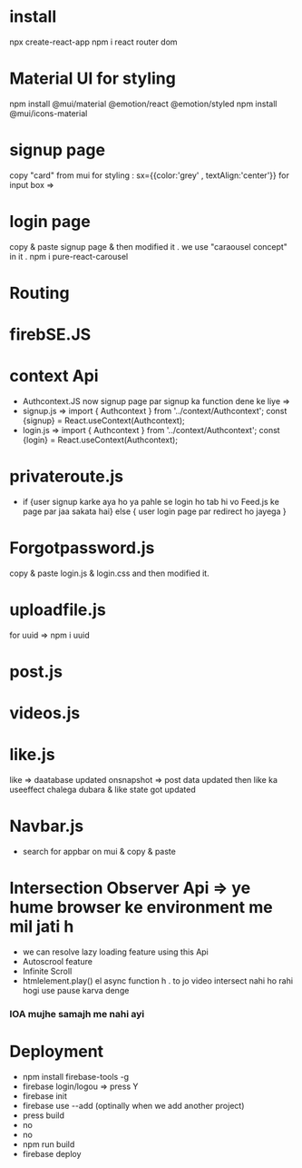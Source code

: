 # install
npx create-react-app
npm i react router dom 

# Material UI for styling
npm install @mui/material @emotion/react @emotion/styled
npm install @mui/icons-material

# signup page
copy "card"  from mui
for styling : sx={{color:'grey' , textAlign:'center'}} 
for input box => <TextField id="outlined-basic" label="Outlined" variant="outlined" />

# login page
copy & paste signup page & then modified it .
we use "caraousel concept" in it .
npm i pure-react-carousel

# Routing
<!-- <BrowserRouter>
      <Routes>
        <Route path="/login" element ={<Login></Login>} />
        <Route path="/signup" element ={<Signup></Signup>} />
      </Routes>
</BrowserRouter> -->

# firebSE.JS

# context Api
* Authcontext.JS
now signup page par signup ka function dene ke liye =>
* signup.js => import { Authcontext } from '../context/Authcontext';
    const {signup} = React.useContext(Authcontext);
* login.js => import { Authcontext } from '../context/Authcontext';
    const {login} = React.useContext(Authcontext);

# privateroute.js 
* if {user signup karke aya ho ya pahle se login ho tab hi vo Feed.js ke page par jaa sakata hai}
  else { user login page par redirect ho jayega }

# Forgotpassword.js
copy & paste login.js & login.css and then modified it.

# uploadfile.js
for uuid => npm i uuid

# post.js
# videos.js
# like.js
  like => daatabase updated
  onsnapshot => post data updated then
  like ka useeffect chalega dubara 
  & like state got updated 

# Navbar.js
* search for appbar on mui & copy & paste

# Intersection Observer Api => ye hume browser ke environment me mil jati h 
* we can resolve lazy loading feature using this Api
* Autoscrool feature 
* Infinite Scroll
* htmlelement.play() el async function h .  to jo video intersect nahi ho rahi hogi use pause karva denge
### IOA mujhe samajh me nahi ayi

# Deployment
  * npm install firebase-tools -g
  * firebase login/logou  => press Y
  * firebase init 
  * firebase use --add (optinally when we add another project)
  * press build
  * no
  * no
  * npm run build
  * firebase deploy